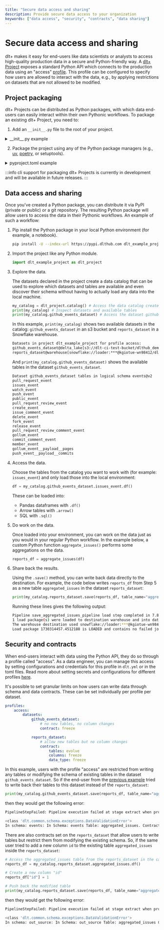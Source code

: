 ```yaml
---
title: "Secure data access and sharing"
description: Provide secure data access to your organization
keywords: ["data access", "security", "contracts", "data sharing"]
---
```


# Secure data access and sharing

dlt+ makes it easy for end-users like data scientists or analysts to access high-quality production data in a secure and Python-friendly way. A [dlt+ Project](../core-concepts/project.md) exposes a standard Python API which connects to the production data using an "access" [profile](../core-concepts/profiles.md). This profile can be configured to specify how users are allowed to interact with the data, e.g., by applying restrictions on datasets that are not allowed to be modified.

## Project packaging

dlt+ Projects can be distributed as Python packages, with which data end-users can easily interact within their own Pythonic workflows.
To package an existing dlt+ Project, you need to:

1. Add an `__init__.py` file to the root of your project.

<details>

<summary>__init__.py example</summary>

```py
"""
A demonstration package that sends GitHub events to Delta Lake, aggregates, and shares via Snowflake

>>> import dlt_package_template
>>>
>>> print(dlt_package_template.catalog())  # list datasets
>>> print(dlt_package_template.catalog().dataset_name) # lists tables in dataset
>>> df_ = dlt_package_template.catalog().dataset_name.table_name.df()  # reads table
"""

import os
import dlt as dlt
from dlthub.project import Catalog, EntityFactory, ProjectRunContext, Project, PipelineManager

def access_profile() -> str:
    """Implement this function to select profile assigned to users that import this Python package
    into their own scripts or other modules.
    """
    return "access"


def context() -> ProjectRunContext:
    """Returns the context of this package, including run directory,
    data directory and project config
    """
    from dlthub.project.run_context import ensure_project
    return ensure_project(run_dir=os.path.dirname(__file__), profile=access_profile())


def config() -> Project:
    """Returns project configuration and getters of entities like sources, destinations
    and pipelines"""
    return context().project


def entities() -> EntityFactory:
    """Returns methods to create entities in this package likes sources, pipelines etc."""
    return EntityFactory(config())


def runner() -> PipelineManager:
    return PipelineManager(config())


def catalog() -> Catalog:
    """Returns a catalogue with available datasets, which can be read and written to"""
    return Catalog(context())
```
</details>

2. Package the project using any of the Python package managers (e.g., [uv](https://docs.astral.sh/uv/), [poetry](https://python-poetry.org/), or setuptools).

<details>

<summary>pyproject.toml example</summary>

```toml
[project]
name = "dlt_example_project"
version = "0.0.1"
description = "Description"
requires-python = ">=3.9,<3.13"

dependencies = [
    "dlt>=1.18.0",
    "dlthub"
]

[project.entry-points.dlt_package]
dlt-project = "dlt_example_project"
```
</details>

:::info
cli support for packaging dlt+ Projects is currently in development and will be available in future releases.
:::

## Data access and sharing

Once you've created a Python package, you can distribute it via PyPI (private or public) or a git repository. The resulting Python package will allow users to access the data in their Pythonic workflows. An example of such a workflow:

1. Pip install the Python package in your local Python environment (for example, a notebook).

    ```sh
    pip install -U --index-url https://pypi.dlthub.com dlt_example_project
    ```

2. Import the project like any Python module.

    ```py
    import dlt_example_project as dlt_project
    ```

3. Explore the data.

    The datasets declared in the project create a data catalog that can be used to explore which datasets and tables are available and even discover their schema without having to actually load any data into the local machine.

    ```py
    my_catalog = dlt_project.catalog() # Access the data catalog created by dlt
    print(my_catalog) # Inspect datasets and available tables
    print(my_catalog.github_events_dataset) # Access the dataset github_events_dataset from the catalog
    ```

    In this example, `print(my_catalog)` shows two available datasets in the catalog: `github_events_dataset` in an s3 bucket and `reports_dataset` in a Snowflake warehouse.

    ```sh
    Datasets in project dlt_example_project for profile access:
    github_events_dataset@delta_lake[s3://dlt-ci-test-bucket/dlthub_demo/lake_1/]
    reports_dataset@warehouse[snowflake://loader:***@kgiotue-wn98412/dlt_data]
    ```

    And `print(my_catalog.github_events_dataset)` shows the available tables in the dataset `github_events_dataset`.

    ```sh
    Dataset github_events_dataset tables in logical schema events@v2
    pull_request_event
    issues_event
    watch_event
    push_event
    public_event
    pull_request_review_event
    create_event
    issue_comment_event
    delete_event
    fork_event
    release_event
    pull_request_review_comment_event
    gollum_event
    commit_comment_event
    member_event
    gollum_event__payload__pages
    push_event__payload__commits
    ```

4. Access the data.

    Choose the tables from the catalog you want to work with (for example: `issues_event`) and only load those into the local environment:

    ```py
    df = my_catalog.github_events_dataset.issues_event.df()
    ```

    These can be loaded into:
    * Pandas dataframes with `.df()`
    * Arrow tables with `.arrow()`
    * SQL with `.sql()`


5. Do work on the data.

    Once loaded into your environment, you can work on the data just as you would in your regular Python workflow. In the example below, a custom Python function `aggregate_issues()` performs some aggregations on the data.

    ```py
    reports_df = aggregate_issues(df)
    ```

6. Share back the results.

    Using the `.save()` method, you can write back data directly to the destination. For example, the code below writes `reports_df` from Step 5 as a new table `aggregated_issues` in the dataset `reports_dataset`:

    ```py
    print(my_catalog.reports_dataset.save(reports_df, table_name="aggregated_issues"))
    ```

    Running these lines gives the following output:
    ```sh
    Pipeline save_aggregated_issues_pipeline load step completed in 7.85 seconds
    1 load package(s) were loaded to destination warehouse and into dataset reports_dataset
    The warehouse destination used snowflake://loader:***@kgiotue-wn98412/dlt_data location to store data
    Load package 1730314457.4512188 is LOADED and contains no failed jobs
    ```

## Security and contracts

When end-users interact with data using the Python API, they do so through a profile called "access". As a data engineer, you can manage this access by setting configurations and credentials for this profile in `dlt.yml` or in the toml files. Read more about setting secrets and configurations for different profiles [here](../core-concepts/profiles.md).

It's possible to set granular limits on how users can write data through schema and data contracts. These can be set individually per profile per dataset.

```yaml
profiles:
    access:
        datasets:
            github_events_dataset:
                # no new tables, no column changes
                contract: freeze

            reports_dataset:
                # allow new tables but no column changes
                contract:
                    tables: evolve
                    columns: freeze
                    data_type: freeze
```

In this example, users with the profile "access" are restricted from writing any tables or modifying the schema of existing tables in the dataset `github_events_dataset`. So if the end-user from the [previous example](#data-access-and-sharing) tried to write back their tables to this dataset instead of the `reports_dataset`:

```py
print(my_catalog.github_events_dataset.save(reports_df, table_name="aggregated_issues"))
```

then they would get the following error:

```sh
PipelineStepFailed: Pipeline execution failed at stage extract when processing package 1730314603.1941314 with exception:

<class 'dlt.common.schema.exceptions.DataValidationError'>
In schema: events: In Schema: events Table: aggregated_issues. Contract on tables with mode freeze is violated. Trying to add table aggregated_issues but new tables are frozen.
```

There are also contracts set on the `reports_dataset` that allow users to write tables but restrict them from modifying the existing schema. So, if the same user tried to add a new column `id` to the existing table `aggregated_issues` inside the `reports_dataset`:

```py
# Access the aggregated_issues table from the reports_dataset in the catalog
reports_df = my_catalog.reports_dataset.aggregated_issues.df()

# Create a new column "id"
reports_df["id"] = 1

# Push back the modified table
print(my_catalog.reports_dataset.save(reports_df, table_name="aggregated_issues"))
```

then they would get the following error:

```sh
PipelineStepFailed: Pipeline execution failed at stage extract when processing package 1730314610.4309433 with exception:

<class 'dlt.common.schema.exceptions.DataValidationError'>
In schema: out_source: In Schema: out_source Table: aggregated_issues Column: id. Contract on columns with mode freeze is violated. Trying to add column id to table aggregated_issues but columns are frozen.
```


